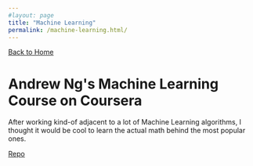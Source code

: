 ```yaml
---
#layout: page
title: "Machine Learning"
permalink: /machine-learning.html/
---
```


[Back to Home](../index.html)

# Andrew Ng's Machine Learning Course on Coursera

After working kind-of adjacent to a lot of Machine Learning algorithms, I thought it would be cool to learn the actual math behind the most popular ones.

[Repo](https://github.com/mcmiller905/machine_learning_coursework)
